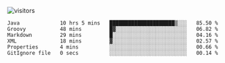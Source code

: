 ![visitors](https://visitor-badge.glitch.me/badge?page_id=superbaba.superbaba&left_color=green&right_color=red)

<!--START_SECTION:waka-->

```text
Java             10 hrs 5 mins   █████████████████████▒░░░   85.50 %
Groovy           48 mins         █▓░░░░░░░░░░░░░░░░░░░░░░░   06.82 %
Markdown         29 mins         █░░░░░░░░░░░░░░░░░░░░░░░░   04.16 %
XML              18 mins         ▓░░░░░░░░░░░░░░░░░░░░░░░░   02.57 %
Properties       4 mins          ░░░░░░░░░░░░░░░░░░░░░░░░░   00.66 %
GitIgnore file   0 secs          ░░░░░░░░░░░░░░░░░░░░░░░░░   00.14 %
```

<!--END_SECTION:waka-->
